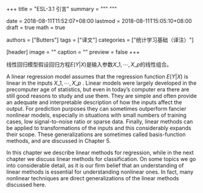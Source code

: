 +++
title = "ESL-3.1 引言"
summary = """
"""

date = 2018-08-11T11:52:07+08:00
lastmod = 2018-08-11T15:05:10+08:00
draft = true 
math = true

authors = ["Butters"]
tags = ["译文"]
categories = ["统计学习基础（译注）"]

[header]
image = ""
caption = ""
preview = false
+++

线性回归模型假设回归方程$E(Y|X)$是输入参数$X\_1 ,\cdots , X\_p$的线性组合。

A linear regression model assumes that the regression function $E(Y|X)$ is
linear in the inputs $X\_1 ,\cdots , X\_p$ . Linear models were largely developed in
the precomputer age of statistics, but even in today’s computer era there
are still good reasons to study and use them. They are simple and often
provide an adequate and interpretable description of how the inputs affect
the output. For prediction purposes they can sometimes outperform fancier
nonlinear models, especially in situations with small numbers of training
cases, low signal-to-noise ratio or sparse data. Finally, linear methods can be
applied to transformations of the inputs and this considerably expands their
scope. These generalizations are sometimes called basis-function methods,
and are discussed in Chapter 5.

In this chapter we describe linear methods for regression, while in the
next chapter we discuss linear methods for classification. On some topics we
go into considerable detail, as it is our firm belief that an understanding
of linear methods is essential for understanding nonlinear ones. In fact,
many nonlinear techniques are direct generalizations of the linear methods
discussed here.
